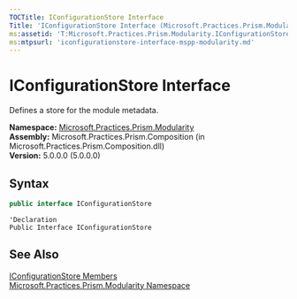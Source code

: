 ```yaml
---
TOCTitle: IConfigurationStore Interface
Title: 'IConfigurationStore Interface (Microsoft.Practices.Prism.Modularity)'
ms:assetid: 'T:Microsoft.Practices.Prism.Modularity.IConfigurationStore'
ms:mtpsurl: 'iconfigurationstore-interface-mspp-modularity.md'
---
```


# IConfigurationStore Interface

Defines a store for the module metadata.

**Namespace:** [Microsoft.Practices.Prism.Modularity](/patterns-practices/reference/mspp-modularity-namespace)  
**Assembly:** Microsoft.Practices.Prism.Composition (in Microsoft.Practices.Prism.Composition.dll)  
**Version:** 5.0.0.0 (5.0.0.0)
## Syntax
```C#
public interface IConfigurationStore
```
```VB
'Declaration
Public Interface IConfigurationStore
```
## See Also
[IConfigurationStore Members](/patterns-practices/reference/iconfigurationstore-members-mspp-modularity)  
[Microsoft.Practices.Prism.Modularity Namespace](/patterns-practices/reference/mspp-modularity-namespace)  